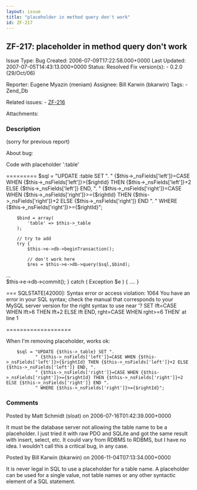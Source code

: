 ```yaml
---
layout: issue
title: "placeholder in method query don't work"
id: ZF-217
---
```


ZF-217: placeholder in method query don't work
----------------------------------------------

 Issue Type: Bug Created: 2006-07-09T17:22:58.000+0000 Last Updated: 2007-07-05T14:43:13.000+0000 Status: Resolved Fix version(s): - 0.2.0 (29/Oct/06)
 
 Reporter:  Eugene Myazin (meniam)  Assignee:  Bill Karwin (bkarwin)  Tags: - Zend\_Db
 
 Related issues: - [ZF-216](/issues/browse/ZF-216)
 
 Attachments: 
### Description

(sorry for previous report)

About bug:

Code with placeholder ':table'

========= $sql = "UPDATE :table SET ". " {$this->\_nsFields['left']}=CASE WHEN {$this->\_nsFields['left']}>{$rightId} THEN {$this->\_nsFields['left']}+2 ELSE {$this->\_nsFields['left']} END, ". " {$this->\_nsFields['right']}=CASE WHEN {$this->\_nsFields['right']}>={$rightId} THEN {$this->\_nsFields['right']}+2 ELSE {$this->\_nsFields['right']} END ". " WHERE {$this->\_nsFields['right']}>={$rightId}";

 
        $bind = array(
            'table' => $this->_table
        );
    
        // try to add
        try {
            $this->e->db->beginTransaction();
    
            // don't work here
            $res = $this->e->db->query($sql,$bind);         


...  
 $this->e->db->commit(); } catch ( Exception $e ) { .... }

=== SQLSTATE[42000]: Syntax error or access violation: 1064 You have an error in your SQL syntax; check the manual that corresponds to your MySQL server version for the right syntax to use near '? SET lft=CASE WHEN lft>6 THEN lft+2 ELSE lft END, rght=CASE WHEN rght>=6 THEN' at line 1

===================

When I'm removing placeholder, works ok:

 
        $sql = "UPDATE {$this->_table} SET ".
               " {$this->_nsFields['left']}=CASE WHEN {$this->_nsFields['left']}>{$rightId} THEN {$this->_nsFields['left']}+2 ELSE {$this->_nsFields['left']} END, ".
               " {$this->_nsFields['right']}=CASE WHEN {$this->_nsFields['right']}>={$rightId} THEN {$this->_nsFields['right']}+2 ELSE {$this->_nsFields['right']} END ".
               " WHERE {$this->_nsFields['right']}>={$rightId}"; 


 

 

### Comments

Posted by Matt Schmidt (sloat) on 2006-07-16T01:42:39.000+0000

It must be the database server not allowing the table name to be a placeholder. I just tried it with raw PDO and SQLite and got the same result with insert, select, etc. It could vary from RDBMS to RDBMS, but I have no idea. I wouldn't call this a critical bug, in any case.

 

 

Posted by Bill Karwin (bkarwin) on 2006-11-04T07:13:34.000+0000

It is never legal in SQL to use a placeholder for a table name. A placeholder can be used for a single value, not table names or any other syntactic element of a SQL statement.

 

 